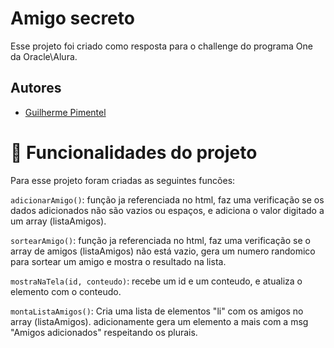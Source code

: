 
# Amigo secreto


Esse projeto foi criado como resposta para o challenge do programa One da Oracle\Alura.



## Autores

- [Guilherme Pimentel](https://www.github.com/guilhermefp1804)

# :hammer: Funcionalidades do projeto
Para esse projeto foram criadas as seguintes funcões:


 `adicionarAmigo()`: função ja referenciada no html, faz uma verificação se os dados 
 adicionados não são vazios ou espaços, e adiciona o valor digitado a um array (listaAmigos).

 `sortearAmigo()`: função ja referenciada no html, faz uma verificação se o array de amigos 
 (listaAmigos) não está vazio, gera um numero randomico para sortear um amigo e mostra o resultado
 na lista.

 `mostraNaTela(id, conteudo)`: recebe um id e um conteudo, e atualiza o elemento com o conteudo.

 `montaListaAmigos()`: Cria uma lista de elementos "li" com os amigos no array (listaAmigos).
 adicionamente gera um elemento a mais com a msg "Amigos adicionados" respeitando os plurais.

 